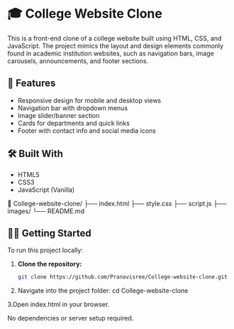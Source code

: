# 🎓 College Website Clone

This is a front-end clone of a college website built using HTML, CSS, and JavaScript. The project mimics the layout and design elements commonly found in academic institution websites, such as navigation bars, image carousels, announcements, and footer sections.

## 🚀 Features

- Responsive design for mobile and desktop views
- Navigation bar with dropdown menus
- Image slider/banner section
- Cards for departments and quick links
- Footer with contact info and social media icons

## 🛠️ Built With

- HTML5
- CSS3
- JavaScript (Vanilla)


📁 College-website-clone/
├── index.html
├── style.css
├── script.js
├── images/
└── README.md


## 🧑‍💻 Getting Started

To run this project locally:

1. **Clone the repository:**
   ```bash
   git clone https://github.com/Pranavisree/College-website-clone.git


2. Navigate into the project folder:
 cd College-website-clone

3.Open index.html in your browser.

No dependencies or server setup required.
